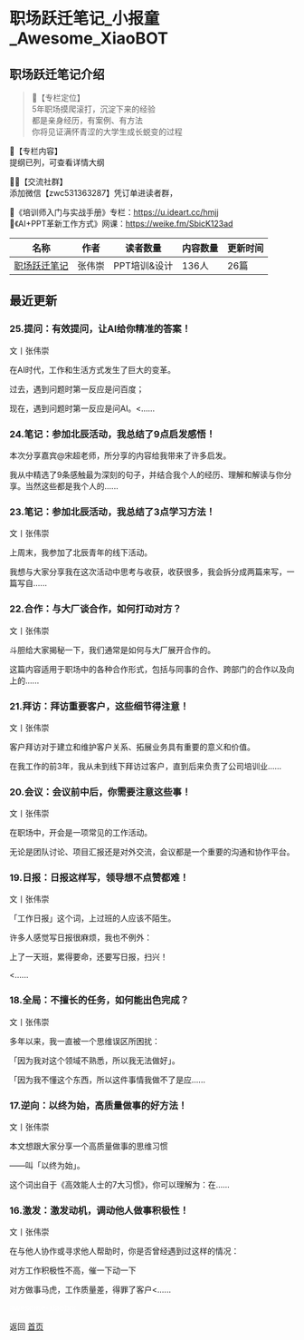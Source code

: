 # 职场跃迁笔记_小报童_Awesome_XiaoBOT

## 职场跃迁笔记介绍
> 📍【专栏定位】    
5年职场摸爬滚打，沉淀下来的经验    
都是亲身经历，有案例、有方法    
你将见证满怀青涩的大学生成长蜕变的过程    
    
📖【专栏内容】    
提纲已列，可查看详情大纲    
    
🙍‍♂【交流社群】    
添加微信【zwc531363287】凭订单进读者群，    
    
💎《培训师入门与实战手册》专栏：https://u.ideart.cc/hmjj    
💎《AI+PPT革新工作方式》网课：https://weike.fm/SbicK123ad  
  


|名称|作者|读者数量|内容数量|更新时间|
|---|---|---|---|---|
|[职场跃迁笔记](https://xiaobot.net/p/weichong123?refer=0b133df9-27dc-423b-8101-639049001c13)|张伟崇 | PPT培训&设计|136人|26篇|2024-01-17|

## 最近更新
### 25.提问：有效提问，让AI给你精准的答案！

文丨张伟崇

在AI时代，工作和生活方式发生了巨大的变革。

过去，遇到问题时第一反应是问百度；

现在，遇到问题时第一反应是问AI。<......

### 24.笔记：参加北辰活动，我总结了9点启发感悟！

本次分享嘉宾@宋超老师，所分享的内容给我带来了许多启发。

我从中精选了9条感触最为深刻的句子，并结合我个人的经历、理解和解读与你分享。当然这些都是我个人的......

### 23.笔记：参加北辰活动，我总结了3点学习方法！

文丨张伟崇

上周末，我参加了北辰青年的线下活动。

我想与大家分享我在这次活动中思考与收获，收获很多，我会拆分成两篇来写，一篇写自......

### 22.合作：与大厂谈合作，如何打动对方？

文丨张伟崇

斗胆给大家揭秘一下，我们通常是如何与大厂展开合作的。

这篇内容适用于职场中的各种合作形式，包括与同事的合作、跨部门的合作以及向上的......

### 21.拜访：拜访重要客户，这些细节得注意！

文丨张伟崇

客户拜访对于建立和维护客户关系、拓展业务具有重要的意义和价值。

在我工作的前3年，我从未到线下拜访过客户，直到后来负责了公司培训业......

### 20.会议：会议前中后，你需要注意这些事！

文丨张伟崇

在职场中，开会是一项常见的工作活动。

无论是团队讨论、项目汇报还是对外交流，会议都是一个重要的沟通和协作平台。

### 19.日报：日报这样写，领导想不点赞都难！

文丨张伟崇

「工作日报」这个词，上过班的人应该不陌生。

许多人感觉写日报很麻烦，我也不例外：

上了一天班，累得要命，还要写日报，扫兴！

<......

### 18.全局：不擅长的任务，如何能出色完成？

文丨张伟崇

多年以来，我一直被一个思维误区所困扰：

「因为我对这个领域不熟悉，所以我无法做好」。

「因为我不懂这个东西，所以这件事情我做不了是应......

### 17.逆向：以终为始，高质量做事的好方法！

文丨张伟崇

本文想跟大家分享一个高质量做事的思维习惯

——叫「以终为始」。

这个词出自于《高效能人士的7大习惯》，你可以理解为：在......

### 16.激发：激发动机，调动他人做事积极性！

文丨张伟崇

在与他人协作或寻求他人帮助时，你是否曾经遇到过这样的情况：

对方工作积极性不高，催一下动一下

对方做事马虎，工作质量差，得罪了客户<......


<a href="https://github.com/Reno9527/awesome-xiaobot" style="color: white; text-decoration: none;">awesome-xiaobot</a>

返回 [首页](../README.md)
